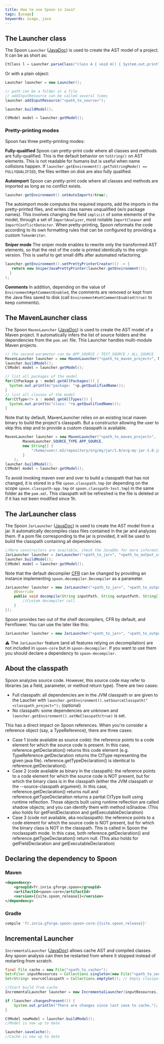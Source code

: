```yaml
---
title: How to use Spoon in Java?
tags: [usage]
keywords: usage, java
---
```


## The Launcher class

The Spoon `Launcher` ([JavaDoc](http://spoon.gforge.inria.fr/mvnsites/spoon-core/apidocs/spoon/Launcher.html)) is used to create the AST model of a project. It can be as short as:

```java
CtClass l = Launcher.parseClass("class A { void m() { System.out.println(\"yeah\");} }");
```

Or with a plain object:

```java
Launcher launcher = new Launcher();

// path can be a folder or a file
// addInputResource can be called several times
launcher.addInputResource("<path_to_source>"); 

launcher.buildModel();

CtModel model = launcher.getModel();
```

### Pretty-printing modes

Spoon has three pretty-printing modes:

**Fully-qualified** Spoon can pretty-print code where all classes and methods  are fully-qualified. This is the default behavior on `toString()` on AST elements.
This is not readable for humans but is useful when name collisions happen. If `launcher.getEnvironment().getToStringMode() == FULLYQUALIFIED`, the files written on disk are also fully qualified. 


**Autoimport** Spoon can pretty-print code where all classes and methods  are imported as long as no conflict exists. 

```java
launcher.getEnvironment().setAutoImports(true);
```

The autoimport mode computes the required imports, add the imports in the pretty-printed files, and writes class names unqualified (w/o package names). This involves changing the field `implicit` of some elements of the model, through a set of `ImportAnalyzer`, most notable `ImportCleaner` and `ImportConflictDetector`.
When pretty-printing, Spoon reformats the code according to its own formatting rules that can be configured by providing a custom `TokenWriter`.

**Sniper mode** The sniper mode enables to rewrite only the transformed AST elements, so that the rest of the code is printed identically to the origin version. This is useful to get small diffs after automated refactoring. 

```java
launcher.getEnvironment().setPrettyPrinterCreator(() -> {
   return new SniperJavaPrettyPrinter(launcher.getEnvironment());
  }
);
```
**Comments** In addition, depending on the value of `Environment#getCommentEnabled`, the comments are removed or kept from the Java files saved to disk (call `Environment#setCommentEnabled(true)` to keep comments).

## The MavenLauncher class

The Spoon `MavenLauncher` ([JavaDoc](http://spoon.gforge.inria.fr/mvnsites/spoon-core/apidocs/spoon/MavenLauncher.html)) is used to create the AST model of a Maven project.
It automatically infers the list of source folders and the dependencies from the `pom.xml` file.
This Launcher handles multi-module Maven projects.

```java
// the second parameter can be APP_SOURCE / TEST_SOURCE / ALL_SOURCE
MavenLauncher launcher = new MavenLauncher("<path_to_maven_project>", MavenLauncher.SOURCE_TYPE.APP_SOURCE);
launcher.buildModel();
CtModel model = launcher.getModel();

// list all packages of the model
for(CtPackage p : model.getAllPackages()) {
  System.out.println("package: "+p.getQualifiedName());
}
// list all classes of the model
for(CtType<?> s : model.getAllTypes()) {
  System.out.println("class: "+s.getQualifiedName());
}

```

Note that by default, MavenLauncher relies on an existing local maven binary to build the project's classpath. But a constructor allowing the user to skip this step and to provide a custom classpath is available.
```java
MavenLauncher launcher = new MavenLauncher("<path_to_maven_project>",
        MavenLauncher.SOURCE_TYPE.APP_SOURCE,
        new String[] {
            "/home/user/.m2/repository/org/my/jar/1.0/org-my-jar-1.0.jar"
        }
    );
launcher.buildModel();
CtModel model = launcher.getModel();
```
To avoid invoking maven over and over to build a classpath that has not changed, it is stored in a file `spoon.classpath.tmp` (or depending on the scope `spoon.classpath-app.tmp` or `spoon.classpath-test.tmp`) in the same folder as the `pom.xml`. This classpath will be refreshed is the file is deleted or if it has not been modified since 1h.

## The JarLauncher class

The Spoon `JarLauncher` ([JavaDoc](https://github.com/INRIA/spoon/blob/master/spoon-decompiler/src/main/java/spoon/JarLauncher.java)) is used to create the AST model from a jar.
It automatically decompiles class files contained in the jar and analyzes them.
If a pom file corresponding to the jar is provided, it will be used to build the classpath containing all dependencies.

```java
//More constructors are available, check the JavaDOc for more information.
JarLauncher launcher = JarLauncher("<path_to_jar>", "<path_to_output_src_dir>", "<path_to_pom>");
launcher.buildModel();
CtModel model = launcher.getModel();
```

Note that the default decompiler [CFR](http://www.benf.org/other/cfr/) can be changed by providing an instance implementing `spoon.decompiler.Decompiler` as a parameter.

```java
JarLauncher launcher = new JarLauncher("<path_to_jar>", "<path_to_output_src_dir>", "<path_to_pom>", new Decompiler() {
    @Override
    public void decompile(String inputPath, String outputPath, String[] classpath) {
        //Custom decompiler call
    }
});
```

Spoon provides two out of the shelf decompilers, CFR by default, and Fernflower. You can use the later like this:
```java
JarLauncher launcher = new JarLauncher("<path_to_jar>", "<path_to_output_src_dir>", "<path_to_pom>", new FernflowerDecompiler(new File("<path_to_output_src_dir>/src/main/java")));
```

:warning: The `JarLauncher` feature (and all features relying on decompilation) are not included in `spoon-core` but in `spoon-decompiler`. If you want to use them you should declare a dependency to `spoon-decompiler`.

## About the classpath

Spoon analyzes source code. However, this source code may refer to libraries (as a field, parameter, or method return type). There are two cases:

* Full classpath: all dependencies are in the JVM classpath or are given to the Laucher with `launcher.getEnvironment().setSourceClasspath("<classpath_project>");` (optional)
* No classpath: some dependencies are unknown and `launcher.getEnvironment().setNoClasspath(true)` is set.

This has a direct impact on Spoon references.
When you're consider a reference object (say, a TypeReference), there are three cases:

- Case 1 (code available as source code): the reference points to a code element for which the source code is present. In this case, reference.getDeclaration() returns this code element (e.g. TypeReference.getDeclaration returns the CtType representing the given java file). reference.getTypeDeclaration() is identical to reference.getDeclaration().
- Case 2 (code available as binary in the classpath): the reference points to a code element for which the source code is NOT present, but for which the binary class is in the classpath (either the JVM classpath or the --source-classpath argument). In this case, reference.getDeclaration() returns null and reference.getTypeDeclaration returns a partial CtType built using runtime reflection. Those objects built using runtime reflection are called shadow objects; and you can identify them with method isShadow. (This also holds for getFieldDeclaration and getExecutableDeclaration)
- Case 3 (code not available, aka noclasspath): the reference points to a code element for which the source code is NOT present, but for which the binary class is NOT in the classpath. This is called in Spoon the noclasspath mode. In this case, both reference.getDeclaration() and reference.getTypeDeclaration() return null. (This also holds for getFieldDeclaration and getExecutableDeclaration)


## Declaring the dependency to Spoon

### Maven

```xml
<dependency>
    <groupId>fr.inria.gforge.spoon</groupId>
    <artifactId>spoon-core</artifactId>
    <version>{{site.spoon_release}}</version>
</dependency>
```

### Gradle

```groovy
compile 'fr.inria.gforge.spoon:spoon-core:{{site.spoon_release}}'
```


## Incremental Launcher

`IncrementalLauncher` ([JavaDoc](http://spoon.gforge.inria.fr/mvnsites/spoon-core/apidocs/spoon/IncrementalLauncher.html)) allows cache AST and compiled classes. Any spoon analysis can then be restarted from where it stopped instead of restarting from scratch.

```java
final File cache = new File("<path_to_cache>");
Set<File> inputResources = Collections.singleton(new File("<path_to_sources>"));
Set<String> sourceClasspath = Collections.emptySet(); // Empty classpath

//Start build from cache
IncrementalLauncher launcher = new IncrementalLauncher(inputResources, sourceClasspath, cache);

if (launcher.changesPresent()) {
    System.out.println("There are changes since last save to cache.");
}

CtModel newModel = launcher.buildModel();
//Model is now up to date

launcher.saveCache();
//Cache is now up to date
```

